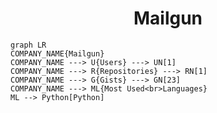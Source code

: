 <h1 align="center">Mailgun</h1>

```mermaid
graph LR
COMPANY_NAME{Mailgun}
COMPANY_NAME ---> U{Users} ---> UN[1]
COMPANY_NAME ---> R{Repositories} ---> RN[1]
COMPANY_NAME ---> G{Gists} ---> GN[23]
COMPANY_NAME ---> ML{Most Used<br>Languages}
ML --> Python[Python]
```

